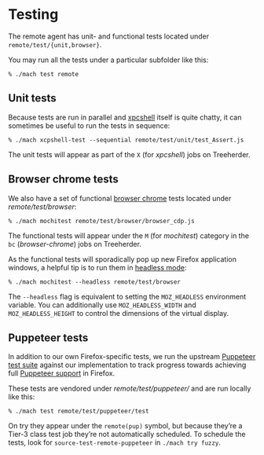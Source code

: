 Testing
=======

The remote agent has unit- and functional tests located under
`remote/test/{unit,browser}`.

You may run all the tests under a particular subfolder like this:

	% ./mach test remote


Unit tests
----------

Because tests are run in parallel and [xpcshell] itself is quite
chatty, it can sometimes be useful to run the tests in sequence:

	% ./mach xcpshell-test --sequential remote/test/unit/test_Assert.js

The unit tests will appear as part of the `X` (for _xpcshell_) jobs
on Treeherder.

[xpcshell]: https://developer.mozilla.org/en-US/docs/Mozilla/QA/Writing_xpcshell-based_unit_tests


Browser chrome tests
--------------------

We also have a set of functional [browser chrome] tests located
under _remote/test/browser_:

	% ./mach mochitest remote/test/browser/browser_cdp.js

The functional tests will appear under the `M` (for _mochitest_)
category in the `bc` (_browser-chrome_) jobs on Treeherder.

As the functional tests will sporadically pop up new Firefox
application windows, a helpful tip is to run them in [headless
mode]:

	% ./mach mochitest --headless remote/test/browser

The `--headless` flag is equivalent to setting the `MOZ_HEADLESS`
environment variable.  You can additionally use `MOZ_HEADLESS_WIDTH`
and `MOZ_HEADLESS_HEIGHT` to control the dimensions of the virtual
display.

[browser chrome]: https://developer.mozilla.org/en-US/docs/Mozilla/Browser_chrome_tests
[headless mode]: https://developer.mozilla.org/en-US/Firefox/Headless_mode


Puppeteer tests
---------------

In addition to our own Firefox-specific tests, we run the upstream
[Puppeteer test suite] against our implementation to track progress
towards achieving full [Puppeteer support] in Firefox.

These tests are vendored under _remote/test/puppeteer/_ and are
run locally like this:

	% ./mach test remote/test/puppeteer/test

On try they appear under the `remote(pup)` symbol, but because they’re
a Tier-3 class test job they’re not automatically scheduled.
To schedule the tests, look for `source-test-remote-puppeteer` in
`./mach try fuzzy`.

[Puppeteer test suite]: https://github.com/GoogleChrome/puppeteer/tree/master/test
[Puppeteer support]: https://bugzilla.mozilla.org/show_bug.cgi?id=puppeteer
